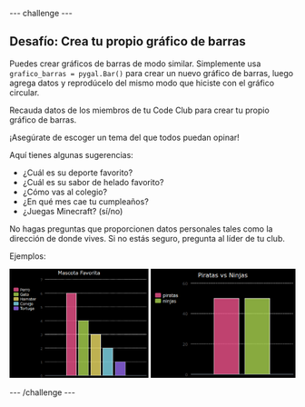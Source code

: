 --- challenge ---

## Desafío: Crea tu propio gráfico de barras

Puedes crear gráficos de barras de modo similar. Simplemente usa `grafico_barras = pygal.Bar()` para crear un nuevo gráfico de barras, luego agrega datos y reprodúcelo del mismo modo que hiciste con el gráfico circular.

Recauda datos de los miembros de tu Code Club para crear tu propio gráfico de barras.

¡Asegúrate de escoger un tema del que todos puedan opinar!

Aquí tienes algunas sugerencias:

+ ¿Cuál es su deporte favorito?
+ ¿Cuál es su sabor de helado favorito?
+ ¿Cómo vas al colegio?
+ ¿En qué mes cae tu cumpleaños?
+ ¿Juegas Minecraft? (sí/no)

No hagas preguntas que proporcionen datos personales tales como la dirección de donde vives. Si no estás seguro, pregunta al líder de tu club.

Ejemplos:

![screenshot](images/pets-bar-examples.png)

--- /challenge ---